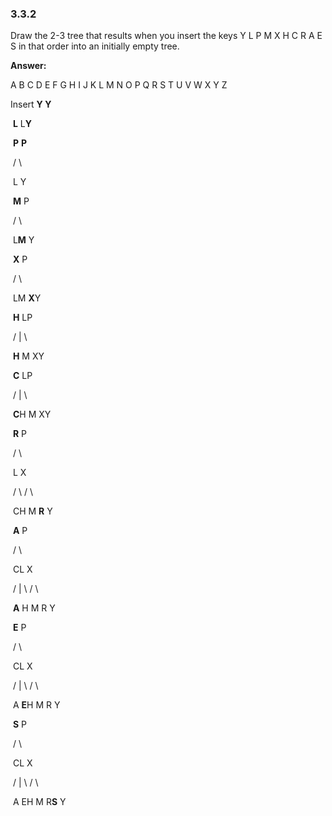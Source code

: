 ### 3.3.2

Draw the 2-3 tree that results when you insert the keys Y L P M X H C R A E S in that order into an initially empty tree.

**Answer:**

A B C D E F G H I J K L M N O P Q R S T U V W X Y Z

Insert	 **Y			Y**



​				**L**			L**Y**



​				**P**				**P**

​							/			\

​						L					Y



​				**M**				P

​							/				\

​						L**M**					Y



​				**X**				P

​						/					\

​					LM					**X**Y



​				**H**			LP

​						/		|		\

​					**H**		M		XY



​				**C**			LP

​						/		|		\

​					**C**H		M		XY



​				**R**			P

​						/			\		

​					L					X

​				/		\			/		\

​			CH		M		**R**			Y



​				**A**				P

​						/					\

​					CL						X

​				/	|	\				/		\

​			**A**		H	M			R		Y



​				**E**					P

​							/					\

​						CL						X

​					/	|	\				/		\

​				A	**E**H	M			R			Y



​				**S**						P

​								/					\

​							CL						X

​						/	|	\			/			\

​					A	EH	M		R**S**			Y
